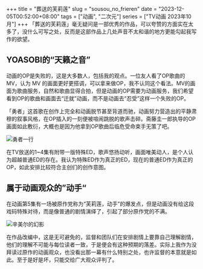 +++
title = "葬送的芙莉莲"
slug = "sousou_no_frieren"
date = "2023-12-05T00:52:00+08:00"
tags = ["动画", "二次元"]
series = ["TV动画 2023年10月"]
+++
「葬送的芙莉莲」毫无疑问是一部优秀的作品，可以夸赞的方面实在太多了，没什么可写之处，反而是这部作品上几处声音不太和谐的地方更能勾起我写作的欲望。

## YOASOBI的“天籁之音”
动画的OP是失败的，这是大多数人，包括我的观点。一位友人看了OP歌曲的MV，认为 MV 的画面更好更搭调，可以拿来做OP，我不认同这个看法。MV的画面为歌曲服务，自然和歌曲显得合拍，但是动画的OP需要为动画服务，我们希望看到OP的歌曲和画面去“迁就”动画，而不是动画去“忍受”这样一个失败的OP。

「勇者」这首歌在创作上完全和动画脱节甚至背道而驰，动画努力营造出的平静肃穆的叙事风格，在OP插入的一刻便被喧闹跳脱的歌声击碎。斋藤圭一郎执导的OP画面如此敷衍，大概也是因为他拿到OP歌曲后临危受命束手无策了吧。

![勇者一行](01.avif "勇者一行")

在TV放送的1~4集有附带一版特殊ED，歌声悠扬动听，画面唯美动人，是个人认为超越普通ED的存在。我认为特殊ED作为真正的ED，现在的普通ED作为真正的OP，如此安排比较符合主创们的创作意图。

## 属于动画观众的”动手“
在动画第5集有一场被原作党称为“芙莉莲，动手”的爆发点，但是动画没有给这段戏码特殊对待，而是像普通的剧情演绎了，引起了部分原作党的不满。

![辛美尔的幻影](02.avif "辛美尔的幻影")

在作品改编中，这是无可避免的，监督和团队们在安排剧情上要靠自己理解剧情，他们的理解不可能与每位读者一致，于是便会有这种预期的落差。实际上我作为没拜读过原作的动画观众，也没看出那一幕有什么特别之处，也许监督的本意就是如此。至于是好是坏，只能交给广大观众评判了。